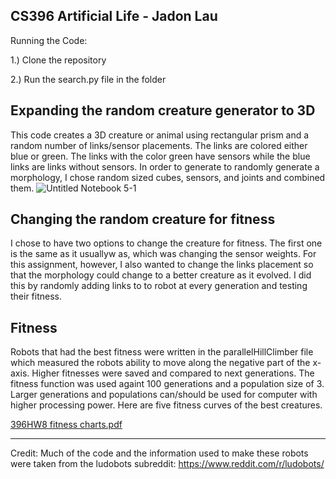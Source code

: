 CS396 Artificial Life - Jadon Lau
----------------------------------
Running the Code:

1.) Clone the repository

2.) Run the search.py file in the folder

Expanding the random creature generator to 3D
----------------------------------
This code creates a 3D creature or animal using rectangular prism and a random number of links/sensor placements. The links are colored either blue or green. The links with the color green have sensors while the blue links are links without sensors. In order to generate to randomly generate a morphology, I chose random sized cubes, sensors, and joints and combined them.
![Untitled Notebook 5-1](https://user-images.githubusercontent.com/98376049/220240861-147931a1-0cf9-4b29-b33d-3ce197868b93.png)

Changing the random creature for fitness
--------------------------------
I chose to have two options to change the creature for fitness. The first one is the same as it usuallyw as, which was changing the sensor weights. For this assignment, however, I also wanted to change the links placement so that the morphology could change to a better creature as it evolved. I did this by randomly adding links to to robot at every generation and testing their fitness.

Fitness
--------------------------
Robots that had the best fitness were written in the parallelHillClimber file which measured the robots ability to move along the negative part of the x-axis. Higher fitnesses were saved and compared to next generations. The fitness function was used againt 100 generations and a population size of 3. Larger generations and populations can/should be used for computer with higher processing power. Here are five fitness curves of the best creatures.

[396HW8 fitness charts.pdf](https://github.com/Mr-Mango753/396mybotsHW8/files/10844856/396HW8.fitness.charts.pdf)


-----------------------------
Credit: Much of the code and the information used to make these robots were taken from the ludobots subreddit: https://www.reddit.com/r/ludobots/
